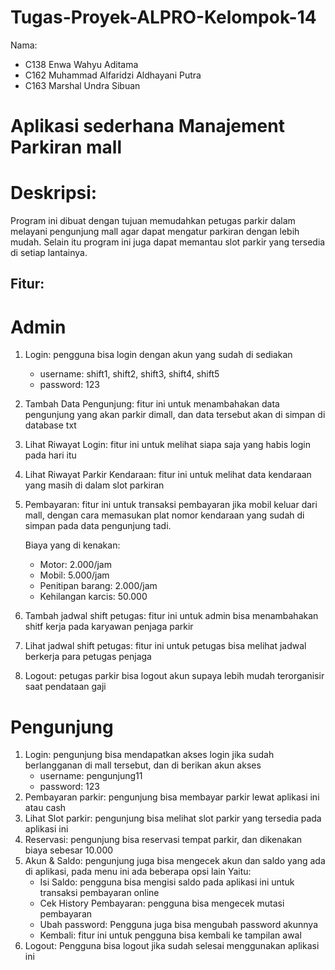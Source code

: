 # Tugas-Proyek-ALPRO-Kelompok-14
Nama:
- C138 Enwa Wahyu Aditama
- C162 Muhammad Alfaridzi Aldhayani Putra
- C163 Marshal Undra Sibuan

# Aplikasi sederhana Manajement Parkiran mall

# Deskripsi:
Program ini dibuat dengan tujuan memudahkan petugas parkir dalam melayani pengunjung mall agar dapat mengatur parkiran dengan lebih mudah. Selain itu program ini juga dapat memantau slot parkir yang tersedia di setiap lantainya.

## Fitur:
# Admin
1. Login: pengguna bisa login dengan akun yang sudah di sediakan
   * username: shift1, shift2, shift3, shift4, shift5
   * password: 123
2. Tambah Data Pengunjung: fitur ini untuk menambahakan data pengunjung yang akan parkir dimall, dan data tersebut akan di simpan di database txt
3. Lihat Riwayat Login: fitur ini untuk melihat siapa saja yang habis login pada hari itu
4. Lihat Riwayat Parkir Kendaraan: fitur ini untuk melihat data kendaraan yang masih di dalam slot parkiran
5. Pembayaran: fitur ini untuk transaksi pembayaran jika mobil keluar dari mall, dengan cara memasukan plat nomor kendaraan yang sudah di simpan pada data pengunjung tadi.

   Biaya yang di kenakan:
   * Motor: 2.000/jam
   * Mobil: 5.000/jam
   * Penitipan barang: 2.000/jam
   * Kehilangan karcis: 50.000
6. Tambah jadwal shift petugas: fitur ini untuk admin bisa menambahakan shitf kerja pada karyawan penjaga parkir
7. Lihat jadwal shift petugas: fitur ini untuk petugas bisa melihat jadwal berkerja para petugas penjaga
8. Logout: petugas parkir bisa logout akun supaya lebih mudah terorganisir saat pendataan gaji

# Pengunjung
1. Login: pengunjung bisa mendapatkan akses login jika sudah berlangganan di mall tersebut, dan di berikan akun akses
   * username: pengunjung11
   * password: 123
2. Pembayaran parkir: pengunjung bisa membayar parkir lewat aplikasi ini atau cash
3. Lihat Slot parkir: pengunjung bisa melihat slot parkir yang tersedia pada aplikasi ini
4. Reservasi: pengunjung bisa reservasi tempat parkir, dan dikenakan biaya sebesar 10.000
5. Akun & Saldo: pengunjung juga bisa mengecek akun dan saldo yang ada di aplikasi, pada menu ini ada beberapa opsi lain
  Yaitu:
     * Isi Saldo: pengguna bisa mengisi saldo pada aplikasi ini untuk transaksi pembayaran online
     * Cek History Pembayaran: pengguna bisa mengecek mutasi pembayaran
     * Ubah password: Pengguna juga bisa mengubah password akunnya
     * Kembali: fitur ini untuk pengguna bisa kembali ke tampilan awal
6. Logout: Pengguna bisa logout jika sudah selesai menggunakan aplikasi ini

